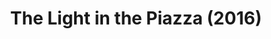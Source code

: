 ---
layout: shows
title: The Light in the Piazza (2016)
image: 
category: 
details:
  Theatre: Theatre Jacksonville
cast:
crew:
  Director: Michael Lipp
external_links:
---